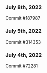 ### July 8th, 2022

Commit #187987

### July 5th, 2022

Commit #314353


### July 4th, 2022

Commit #72281
